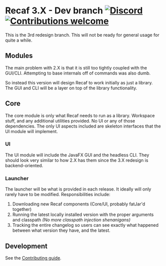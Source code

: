 # Recaf 3.X - Dev branch [![Discord](https://img.shields.io/discord/443258489146572810.svg?label=&logo=discord&logoColor=ffffff&color=7389D8&labelColor=6A7EC2)](https://discord.gg/Bya5HaA) [![Contributions welcome](https://img.shields.io/badge/contributions-welcome-brightgreen.svg?style=flat)](CONTRIBUTING.md)

This is the 3rd redesign branch. This will not be ready for general usage for quite a while.

## Modules

The main problem with 2.X is that it is still too tightly coupled with the GUI/CLI. 
Attempting to base internals off of commands was also dumb.

So instead this version will design Recaf to work initially as just a library. 
The GUI and CLI will be a layer on top of the library functionality.

## Core

The core module is only what Recaf needs to run as a library. Workspace stuff, and any additional utilities provided. No UI or any of those dependencies. 
The only UI aspects included are skeleton interfaces that the UI module will implement.

### UI

The UI module will include the JavaFX GUI and the headless CLI. They should look very similar to how 2.X has them since the 3.X redesign is backend-oriented.

### Launcher

The launcher will be what is provided in each release. It ideally will only rarely have to be modified. Responsibilities include:

1. Downloading new Recaf components (Core/UI, probably fatJar'd together)
2. Running the latest locally installed version with the proper arguments and classpath _(No more classpath injection shenanigans)_
3. Tracking the entire changelog so users can see exactly what happened between what version they have, and the latest.

## Development

See the [Contributing guide](CONTRIBUTING.md).